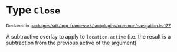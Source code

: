 # Type `Close`
<sub>Declared in [packages/sdk/app-framework/src/plugins/common/navigation.ts:177](https://github.com/dxos/dxos/blob/56c97ac85/packages/sdk/app-framework/src/plugins/common/navigation.ts#L177)</sub>


A subtractive overlay to apply to  `location.active`  (i.e. the result is a subtraction from the previous active of the argument)



